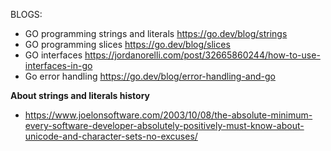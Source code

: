 BLOGS:


* GO programming strings and literals https://go.dev/blog/strings
* GO programming slices https://go.dev/blog/slices
* GO interfaces https://jordanorelli.com/post/32665860244/how-to-use-interfaces-in-go
* Go error handling https://go.dev/blog/error-handling-and-go

**About strings and literals history**

* https://www.joelonsoftware.com/2003/10/08/the-absolute-minimum-every-software-developer-absolutely-positively-must-know-about-unicode-and-character-sets-no-excuses/